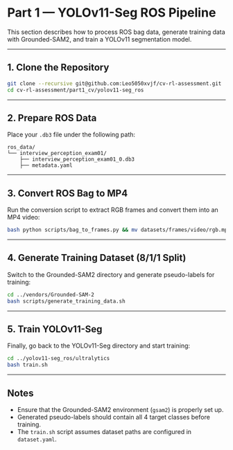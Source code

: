 # Part 1 — YOLOv11-Seg ROS Pipeline

This section describes how to process ROS bag data, generate training data with Grounded-SAM2, and train a YOLOv11 segmentation model.

---

## 1. Clone the Repository

```bash
git clone --recursive git@github.com:Leo5050xvjf/cv-rl-assessment.git
cd cv-rl-assessment/part1_cv/yolov11-seg_ros
```

---

## 2. Prepare ROS Data


Place your `.db3` file under the following path:

```
ros_data/
└── interview_perception_exam01/
    ├── interview_perception_exam01_0.db3
    ├── metadata.yaml
```

---

## 3. Convert ROS Bag to MP4

Run the conversion script to extract RGB frames and convert them into an MP4 video:

```bash
bash python scripts/bag_to_frames.py && mv datasets/frames/video/rgb.mp4 ../vendors/Grounded-SAM-2/asset/kitchen.mp4
```

---

## 4. Generate Training Dataset (8/1/1 Split)

Switch to the Grounded-SAM2 directory and generate pseudo-labels for training:

```bash
cd ../vendors/Grounded-SAM-2
bash scripts/generate_training_data.sh
```

---

## 5. Train YOLOv11-Seg

Finally, go back to the YOLOv11-Seg directory and start training:

```bash
cd ../yolov11-seg_ros/ultralytics
bash train.sh
```

---

## Notes

- Ensure that the Grounded-SAM2 environment (`gsam2`) is properly set up.
- Generated pseudo-labels should contain all 4 target classes before training.
- The `train.sh` script assumes dataset paths are configured in `dataset.yaml`.
